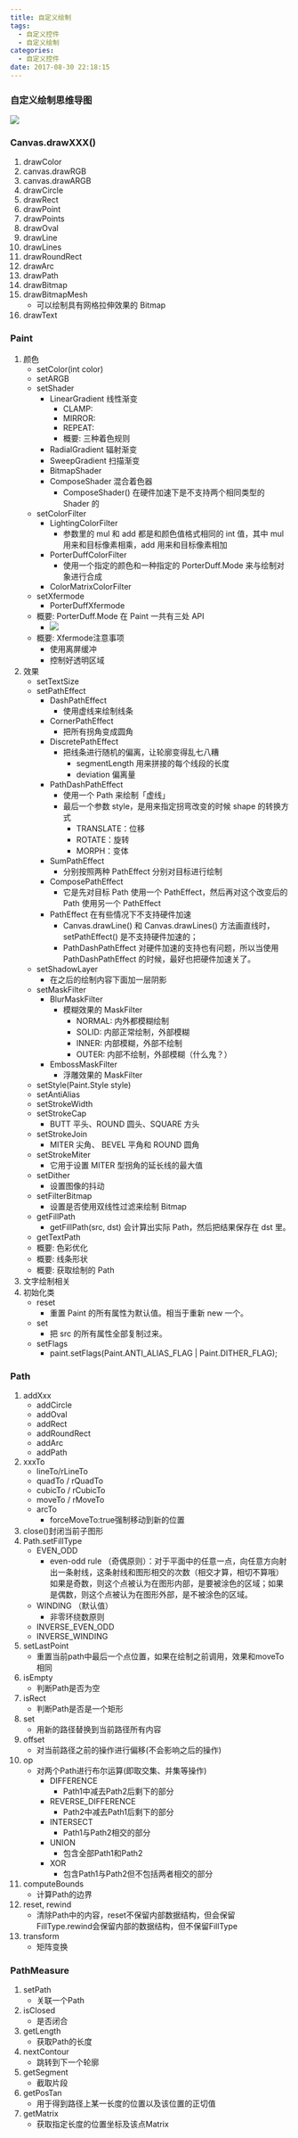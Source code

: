```yaml
---
title: 自定义绘制
tags:
  - 自定义控件
  - 自定义绘制
categories:
  - 自定义控件
date: 2017-08-30 22:18:15
---
```


### 自定义绘制思维导图

![](https://ws1.sinaimg.cn/large/5cc1a78ely1fsomf4p6dsj24742doqv6.jpg)
<!-- more -->
### Canvas.drawXXX()
1. drawColor
1. canvas.drawRGB
1. canvas.drawARGB
1. drawCircle
1. drawRect
1. drawPoint
1. drawPoints
1. drawOval
1. drawLine
1. drawLines
1. drawRoundRect
1. drawArc
1. drawPath
1. drawBitmap
1. drawBitmapMesh
    * 可以绘制具有网格拉伸效果的 Bitmap
1. drawText
### Paint
1. 颜色
    * setColor(int color)
    * setARGB
    * setShader
        * LinearGradient 线性渐变
            * CLAMP:
            * MIRROR:
            * REPEAT:
            * 概要: 三种着色规则
        * RadialGradient 辐射渐变
        * SweepGradient 扫描渐变
        * BitmapShader
        * ComposeShader 混合着色器
            * ComposeShader() 在硬件加速下是不支持两个相同类型的 Shader 的
    * setColorFilter
        * LightingColorFilter
            * 参数里的 mul 和  add 都是和颜色值格式相同的 int 值，其中 mul 用来和目标像素相乘，add 用来和目标像素相加
        * PorterDuffColorFilter
            * 使用一个指定的颜色和一种指定的 PorterDuff.Mode 来与绘制对象进行合成
        * ColorMatrixColorFilter
    * setXfermode
        * PorterDuffXfermode
    * 概要:  PorterDuff.Mode 在 Paint 一共有三处 API
        * ![](https://ws1.sinaimg.cn/large/5cc1a78ely1fsomplwiv6j20h705176f.jpg)
    * 概要: Xfermode注意事项
        * 使用离屏缓冲
        * 控制好透明区域
2. 效果
    * setTextSize
    * setPathEffect
        * DashPathEffect
            * 使用虚线来绘制线条
        * CornerPathEffect
            * 把所有拐角变成圆角
        * DiscretePathEffect
            * 把线条进行随机的偏离，让轮廓变得乱七八糟
                * segmentLength  用来拼接的每个线段的长度
                * deviation 偏离量
        * PathDashPathEffect
            * 使用一个 Path 来绘制「虚线」
            * 最后一个参数 style，是用来指定拐弯改变的时候 shape 的转换方式
                * TRANSLATE：位移
                * ROTATE：旋转
                * MORPH：变体
        * SumPathEffect
            * 分别按照两种 PathEffect 分别对目标进行绘制
        * ComposePathEffect
            * 它是先对目标 Path 使用一个 PathEffect，然后再对这个改变后的 Path 使用另一个 PathEffect
        * PathEffect 在有些情况下不支持硬件加速
            - Canvas.drawLine() 和 Canvas.drawLines() 方法画直线时，setPathEffect() 是不支持硬件加速的；
            - PathDashPathEffect 对硬件加速的支持也有问题，所以当使用 PathDashPathEffect 的时候，最好也把硬件加速关了。
    * setShadowLayer
        * 在之后的绘制内容下面加一层阴影
    * setMaskFilter
        * BlurMaskFilter
            * 模糊效果的 MaskFilter
                * NORMAL: 内外都模糊绘制
                * SOLID: 内部正常绘制，外部模糊
                * INNER: 内部模糊，外部不绘制
                * OUTER: 内部不绘制，外部模糊（什么鬼？）
        * EmbossMaskFilter
            * 浮雕效果的 MaskFilter
    * setStyle(Paint.Style style)
    * setAntiAlias
    * setStrokeWidth
    * setStrokeCap
        * BUTT 平头、ROUND 圆头、SQUARE 方头
    * setStrokeJoin
        * MITER 尖角、 BEVEL 平角和 ROUND 圆角
    * setStrokeMiter
        * 它用于设置 MITER 型拐角的延长线的最大值
    * setDither
        * 设置图像的抖动
    * setFilterBitmap
        * 设置是否使用双线性过滤来绘制 Bitmap
    * getFillPath
        * getFillPath(src, dst) 会计算出实际 Path，然后把结果保存在 dst 里。
    * getTextPath
    * 概要: 色彩优化
    * 概要: 线条形状
    * 概要: 获取绘制的 Path
3. 文字绘制相关
4. 初始化类
    * reset
        * 重置 Paint 的所有属性为默认值。相当于重新 new 一个。
    * set
        * 把 src 的所有属性全部复制过来。
    * setFlags
        * paint.setFlags(Paint.ANTI_ALIAS_FLAG | Paint.DITHER_FLAG);
### Path
1. addXxx
    * addCircle
    * addOval
    * addRect
    * addRoundRect
    * addArc
    * addPath
2. xxxTo
    * lineTo/rLineTo
    * quadTo / rQuadTo
    * cubicTo / rCubicTo
    * moveTo / rMoveTo
    * arcTo
        * forceMoveTo:true强制移动到新的位置
3. close()封闭当前子图形
4. Path.setFillType
    * EVEN_ODD
        *  even-odd rule （奇偶原则）：对于平面中的任意一点，向任意方向射出一条射线，这条射线和图形相交的次数（相交才算，相切不算哦）如果是奇数，则这个点被认为在图形内部，是要被涂色的区域；如果是偶数，则这个点被认为在图形外部，是不被涂色的区域。
    * WINDING （默认值）
        * 非零环绕数原则
    * INVERSE_EVEN_ODD
    * INVERSE_WINDING
5. setLastPoint
    * 重置当前path中最后一个点位置，如果在绘制之前调用，效果和moveTo相同
6. isEmpty
    * 判断Path是否为空
7. isRect
    *  判断Path是否是一个矩形
8. set
    * 用新的路径替换到当前路径所有内容
9. offset
    * 对当前路径之前的操作进行偏移(不会影响之后的操作)
10. op
    * 对两个Path进行布尔运算(即取交集、并集等操作)
        * DIFFERENCE
            * Path1中减去Path2后剩下的部分
        * REVERSE_DIFFERENCE
            * Path2中减去Path1后剩下的部分
        * INTERSECT
            * Path1与Path2相交的部分
        * UNION
            * 包含全部Path1和Path2
        * XOR
            * 包含Path1与Path2但不包括两者相交的部分
11. computeBounds
    * 计算Path的边界
12. reset, rewind
    * 清除Path中的内容，reset不保留内部数据结构，但会保留FillType.rewind会保留内部的数据结构，但不保留FillType
13. transform
    * 矩阵变换
### PathMeasure
1. setPath
    * 关联一个Path
2. isClosed
    * 是否闭合
3. getLength
    * 获取Path的长度
4. nextContour
    * 跳转到下一个轮廓
5. getSegment
    * 截取片段
6. getPosTan
    * 用于得到路径上某一长度的位置以及该位置的正切值
7. getMatrix
    * 获取指定长度的位置坐标及该点Matrix